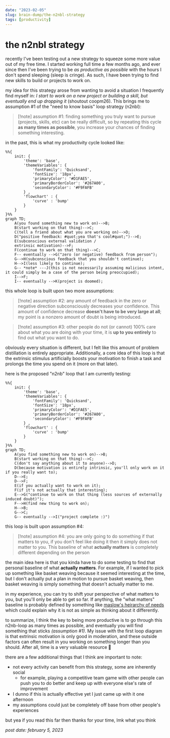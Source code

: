 ```yaml
---
date: "2023-02-05"
slug: brain-dump/the-n2nbl-strategy
tags: [productivity]
---
```


# the n2nbl strategy

recently I've been testing out a new strategy to squeeze some more value out of my free time. I started working full time a few months ago, and ever since then I've been trying to be *as productive as possible* with the hours I don't spend sleeping (sleep is cringe). As such, I have been trying to find new skills to build or projects to work on.


my idea for this strategy arose from wanting to avoid a situation I frequently find myself in: *I start to work on a new project or building a skill, but eventually end up dropping it* (shoutout coopm26). This brings me to assumption \#1 of the "need to know basis" loop strategy (n2nbl):


> [!note] assumption \#1: 
> finding something you truly want to pursue (projects, skills, etc) can be really difficult, so by repeating this cycle **as many times as possible**, you increase your chances of finding something interesting.


in the past, this is what my productivity cycle looked like:
```mermaid
%%{
    init: {
        'theme': 'base',
        'themeVariables': {
            'fontFamily': 'Quicksand',
            'fontSize': '18px',
            'primaryColor': '#D1FAE5',
            'primaryBorderColor': '#267A00',
            'secondaryColor': '#F9FAFB'
        } ,
        'flowchart' : { 
            'curve' : 'bump' 
        }
    }
}%%
graph TD;
    A(you found something new to work on)-->B;
    B(start working on that thing)-->C;
    C(tell a friend about what you are working on)-->D;
    D("positive feedback: #quot;yea that's cool#quot;")-->E;
    E(subconscious external validation /
    extrinsic motivation)-->F;
    F(continue to work on that thing)-->C;
    F-- eventually -->G("zero (or negative) feedback from person");
    G-->H(subconscious feedback that you shouldn't continue);
    H-->I(less likely to continue);
    G-- *note* ---J(this is not necessarily assuming malicious intent, it could simply be a case of the person being preoccupied);
    I-->F;
    I-- eventually -->K(project is doomed);
```
this whole loop is built upon two more assumptions:

> [!note] assumption \#2: 
> any amount of feedback in the zero or negative direction subconsciously decreases your confidence. This amount of confidence decrease **doesn't have to be very large at all**; my point is a nonzero amount of doubt is being introduced.


> [!note] assumption \#3: 
> other people do not (or cannot) 100% care about what you are doing with your time, it is **up to you entirely** to find out what you want to do.


obviously every situation is different, but I felt like this amount of problem distillation is entirely appropriate. Additionally, a core idea of this loop is that the extrinsic stimulus artificially boosts your motivation to finish a task and prolongs the time you spend on it (more on that later).


here is the proposed "n2nb" loop that I am currently testing:

```mermaid
%%{
    init: {
        'theme': 'base',
        'themeVariables': {
            'fontFamily': 'Quicksand',
            'fontSize': '18px',
            'primaryColor': '#D1FAE5',
            'primaryBorderColor': '#267A00',
            'secondaryColor': '#F9FAFB'
        } ,
        'flowchart' : { 
            'curve' : 'bump' 
        }
    }
}%%
graph TD;
    A(you find something new to work on)-->B;
    B(start working on that thing)-->C;
    C(don't say anything about it to anyone)-->D;
    D(because motivation is entirely intrinsic, you'll only work on it if you really want to);
    D-->E;
    D-->F;
    E(if you actually want to work on it);
    F(if it's not actually that interesting);
    E-->G("continue to work on that thing (less sources of externally induced doubt)");
    F-->H(find new thing to work on);
    H-->B;
    G-->C;
    G-- eventually -->I("project complete :)")
```

this loop is built upon assumption \#4:

> [!note] assumption \#4: 
> you are only going to do something if that matters to you, if you don't feel like doing it then it simply does not matter to you. This baseline of what **actually matters** is completely different depending on the person


the main idea here is that you kinda have to do some testing to find that personal baseline of what **actually matters**. For example, if I wanted to pick up something like basket weaving because it seemed interesting at the time, but I don't actually put a plan in motion to pursue basket weaving, then basket weaving is simply something that doesn't actually matter to me. 

in my experience, you can try to shift your perspective of what matters to you, but you'll only be able to get so far. If anything, the "what matters" baseline is probably defined by something like [maslow's heirarchy of needs](https://en.wikipedia.org/wiki/Maslow%27s_hierarchy_of_needs) which could explain why it is not as simple as thinking about it differently.


to summarize, I think the key to being more productive is to go through this n2nb-loop as many times as possible, and eventually you will find something that sticks *(assumption \#1)*. My issue with the first loop diagram is that extrinsic motivation is only good in moderation, and these outside factors can often result in you working on something longer than you should. After all, time is a very valuable resource 🙂

there are a few additional things that I think are important to note:
- not every activity can benefit from this strategy, some are inherently social
  - for example, playing a competitive team game with other people can push you to do better and keep up with everyone else's rate of improvement
- I dunno if this is actually effective yet I just came up with it one afternoon
- my assumptions could just be completely off base from other people's experiences

but yea if you read this far then thanks for your time, lmk what you think

*post date: february 5, 2023*